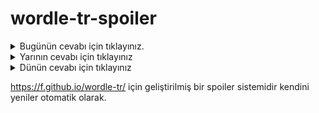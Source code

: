 # wordle-tr-spoiler

<details>
  <summary>Bugünün cevabı için tıklayınız.</summary>
  <br>
    <b> zanka </b>
</details>

<details>
  <summary>Yarının cevabı için tıklayınız</summary>
  <br>
   <b> afife </b>
</details>

<details>
  <summary>Dünün cevabı için tıklayınız </summary>
  <br>
  <b> pafta </b>
</details>

https://f.github.io/wordle-tr/ için geliştirilmiş bir spoiler sistemidir kendini yeniler otomatik olarak.

